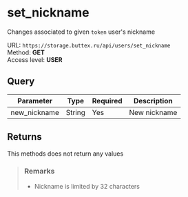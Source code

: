 # set_nickname
Changes associated to given `token` user's nickname

URL: `https://storage.buttex.ru/api/users/set_nickname`\
Method: **GET**\
Access level: **USER**

## Query
| Parameter    | Type    | Required | Description   |
|--------------|---------|----------|---------------|
| new_nickname | String  | Yes      | New nickname  |

## Returns
This methods does not return any values

> ### Remarks
> - Nickname is limited by 32 characters